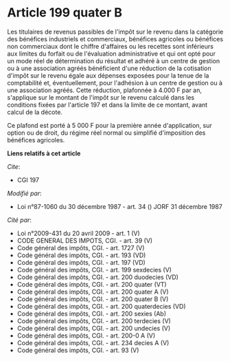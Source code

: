 # Article 199 quater B

Les titulaires de revenus passibles de l'impôt sur le revenu dans la catégorie des bénéfices industriels et commerciaux,
bénéfices agricoles ou bénéfices non commerciaux dont le chiffre d'affaires ou les recettes sont inférieurs aux limites du
forfait ou de l'évaluation administrative et qui ont opté pour un mode réel de détermination du résultat et adhéré à un
centre de gestion ou à une association agréés bénéficient d'une réduction de la cotisation d'impôt sur le revenu égale aux
dépenses exposées pour la tenue de la comptabilité et, éventuellement, pour l'adhésion à un centre de gestion ou à une
association agréés. Cette réduction, plafonnée à 4.000 F par an, s'applique sur le montant de l'impôt sur le revenu calculé
dans les conditions fixées par l'article 197 et dans la limite de ce montant, avant calcul de la décote.

Ce plafond est porté à 5 000 F pour la première année d'application, sur option ou de droit, du régime réel normal ou
simplifié d'imposition des bénéfices agricoles.

**Liens relatifs à cet article**

_Cite_:

  - CGI 197

_Modifié par_:

  - Loi n°87-1060 du 30 décembre 1987 - art. 34 () JORF 31 décembre 1987

_Cité par_:

  - Loi n°2009-431 du 20 avril 2009 - art. 1 (V)
  - CODE GENERAL DES IMPOTS, CGI. - art. 39 (V)
  - Code général des impôts, CGI. - art. 1727 (V)
  - Code général des impôts, CGI. - art. 193 (VD)
  - Code général des impôts, CGI. - art. 197 (VD)
  - Code général des impôts, CGI. - art. 199 sexdecies (V)
  - Code général des impôts, CGI. - art. 200 duodecies (VD)
  - Code général des impôts, CGI. - art. 200 quater (VT)
  - Code général des impôts, CGI. - art. 200 quater A (V)
  - Code général des impôts, CGI. - art. 200 quater B (V)
  - Code général des impôts, CGI. - art. 200 quaterdecies (VD)
  - Code général des impôts, CGI. - art. 200 sexies (Ab)
  - Code général des impôts, CGI. - art. 200 terdecies (V)
  - Code général des impôts, CGI. - art. 200 undecies (V)
  - Code général des impôts, CGI. - art. 200-0 A (V)
  - Code général des impôts, CGI. - art. 234 decies A (V)
  - Code général des impôts, CGI. - art. 93 (V)

